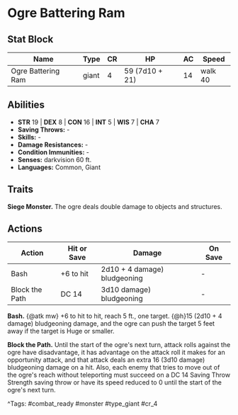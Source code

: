 # Ogre Battering Ram

## Stat Block

| Name | Type | CR | HP | AC | Speed |
|------|------|----|----|----|-------|
| Ogre Battering Ram | giant | 4 | 59 (7d10 + 21) | 14 | walk 40 |

## Abilities

- **STR** 19 | **DEX** 8 | **CON** 16 | **INT** 5 | **WIS** 7 | **CHA** 7
- **Saving Throws:** -  
- **Skills:** -  
- **Damage Resistances:** -  
- **Condition Immunities:** -  
- **Senses:** darkvision 60 ft.  
- **Languages:** Common, Giant

## Traits

**Siege Monster.** The ogre deals double damage to objects and structures.


## Actions

| Action | Hit or Save | Damage | On Save |
|--------|--------------|--------|----------|
| Bash | +6 to hit | 2d10 + 4 damage) bludgeoning | - |
| Block the Path | DC 14 | 3d10 damage) bludgeoning | - |

**Bash.** {@atk mw} +6 to hit to hit, reach 5 ft., one target. {@h}15 (2d10 + 4 damage) bludgeoning damage, and the ogre can push the target 5 feet away if the target is Huge or smaller.

**Block the Path.** Until the start of the ogre's next turn, attack rolls against the ogre have disadvantage, it has advantage on the attack roll it makes for an opportunity attack, and that attack deals an extra 16 (3d10 damage) bludgeoning damage on a hit. Also, each enemy that tries to move out of the ogre's reach without teleporting must succeed on a DC 14 Saving Throw Strength saving throw or have its speed reduced to 0 until the start of the ogre's next turn.


^Tags: #combat_ready #monster #type_giant #cr_4
